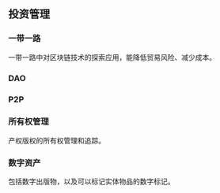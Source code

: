 ## 投资管理

### 一带一路
一带一路中对区块链技术的探索应用，能降低贸易风险、减少成本。

### DAO

### P2P

### 所有权管理
产权版权的所有权管理和追踪。

### 数字资产
包括数字出版物，以及可以标记实体物品的数字标记。

